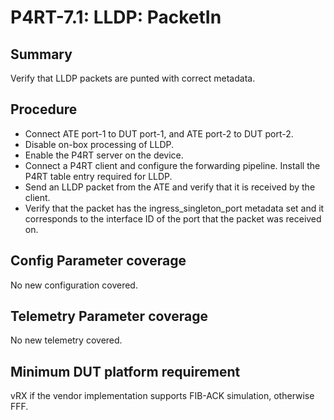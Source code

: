 # P4RT-7.1: LLDP: PacketIn

## Summary

Verify that LLDP packets are punted with correct metadata.

## Procedure

*	Connect ATE port-1 to DUT port-1, and ATE port-2 to DUT port-2.
*	Disable on-box processing of LLDP.
*	Enable the P4RT server on the device.
*	Connect a P4RT client and configure the forwarding pipeline. Install the P4RT table entry required for LLDP.
*	Send an LLDP packet from the ATE and verify that it is received by the client.
*	Verify that the packet has the ingress_singleton_port metadata set and it corresponds to the interface ID of the port that the packet was received on.



## Config Parameter coverage

No new configuration covered.

## Telemetry Parameter coverage

No new telemetry covered.

## Minimum DUT platform requirement

vRX if the vendor implementation supports FIB-ACK simulation, otherwise FFF.